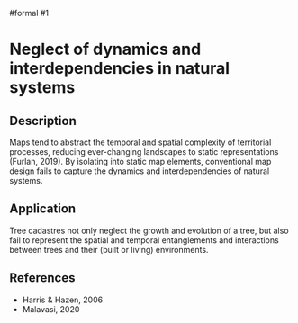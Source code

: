 #formal
#1

# Neglect of dynamics and interdependencies in natural systems

## Description

Maps tend to abstract the temporal and spatial complexity of territorial processes, reducing ever-changing landscapes to static representations (Furlan, 2019). By isolating into static map elements, conventional map design fails to capture the dynamics and interdependencies of natural systems.

## Application

Tree cadastres not only neglect the growth and evolution of a tree, but also fail to represent the spatial and temporal entanglements and interactions between trees and their (built or living) environments.

## References

- Harris & Hazen, 2006
- Malavasi, 2020
